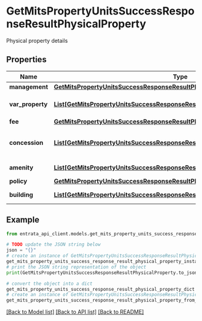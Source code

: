 # GetMitsPropertyUnitsSuccessResponseResultPhysicalProperty

Physical property details

## Properties

Name | Type | Description | Notes
------------ | ------------- | ------------- | -------------
**management** | [**GetMitsPropertyUnitsSuccessResponseResultPhysicalPropertyManagement**](GetMitsPropertyUnitsSuccessResponseResultPhysicalPropertyManagement.md) |  | [optional] 
**var_property** | [**List[GetMitsPropertyUnitsSuccessResponseResultPhysicalPropertyPropertyInner]**](GetMitsPropertyUnitsSuccessResponseResultPhysicalPropertyPropertyInner.md) | Details of the property | [optional] 
**fee** | [**GetMitsPropertyUnitsSuccessResponseResultPhysicalPropertyFee**](GetMitsPropertyUnitsSuccessResponseResultPhysicalPropertyFee.md) |  | [optional] 
**concession** | [**List[GetMitsPropertyUnitsSuccessResponseResultPhysicalPropertyConcessionInner]**](GetMitsPropertyUnitsSuccessResponseResultPhysicalPropertyConcessionInner.md) | Concession details for the property | [optional] 
**amenity** | [**List[GetMitsPropertyUnitsSuccessResponseResultPhysicalPropertyAmenityInner]**](GetMitsPropertyUnitsSuccessResponseResultPhysicalPropertyAmenityInner.md) | Property amenities | [optional] 
**policy** | [**GetMitsPropertyUnitsSuccessResponseResultPhysicalPropertyPolicy**](GetMitsPropertyUnitsSuccessResponseResultPhysicalPropertyPolicy.md) |  | [optional] 
**building** | [**List[GetMitsPropertyUnitsSuccessResponseResultPhysicalPropertyBuildingInner]**](GetMitsPropertyUnitsSuccessResponseResultPhysicalPropertyBuildingInner.md) | Details of the building | [optional] 

## Example

```python
from entrata_api_client.models.get_mits_property_units_success_response_result_physical_property import GetMitsPropertyUnitsSuccessResponseResultPhysicalProperty

# TODO update the JSON string below
json = "{}"
# create an instance of GetMitsPropertyUnitsSuccessResponseResultPhysicalProperty from a JSON string
get_mits_property_units_success_response_result_physical_property_instance = GetMitsPropertyUnitsSuccessResponseResultPhysicalProperty.from_json(json)
# print the JSON string representation of the object
print(GetMitsPropertyUnitsSuccessResponseResultPhysicalProperty.to_json())

# convert the object into a dict
get_mits_property_units_success_response_result_physical_property_dict = get_mits_property_units_success_response_result_physical_property_instance.to_dict()
# create an instance of GetMitsPropertyUnitsSuccessResponseResultPhysicalProperty from a dict
get_mits_property_units_success_response_result_physical_property_from_dict = GetMitsPropertyUnitsSuccessResponseResultPhysicalProperty.from_dict(get_mits_property_units_success_response_result_physical_property_dict)
```
[[Back to Model list]](../README.md#documentation-for-models) [[Back to API list]](../README.md#documentation-for-api-endpoints) [[Back to README]](../README.md)


